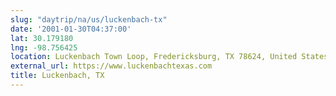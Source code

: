 ```yaml
---
slug: "daytrip/na/us/luckenbach-tx"
date: '2001-01-30T04:37:00'
lat: 30.179180
lng: -98.756425
location: Luckenbach Town Loop, Fredericksburg, TX 78624, United States
external_url: https://www.luckenbachtexas.com
title: Luckenbach, TX
---
```




